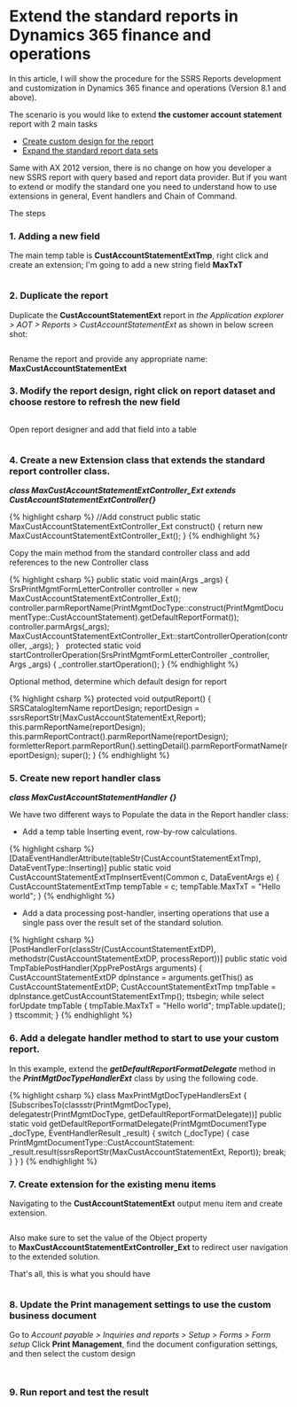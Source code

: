 # Extend the standard reports in Dynamics 365 finance and operations


In this article, I will show the procedure for the SSRS Reports development and customization in Dynamics 365 finance and operations (Version 8.1 and above).

The scenario is you would like to extend **the customer account statement** report with 2 main tasks

* [Create custom design for the report](https://docs.microsoft.com/en-us/dynamics365/fin-ops-core/dev-itpro/analytics/custom-designs-business-docs?toc=/dynamics365/commerce/toc.json)
* [Expand the standard report data sets](https://docs.microsoft.com/en-us/dynamics365/fin-ops-core/dev-itpro/analytics/expand-app-suite-report-data-sets?toc=/dynamics365/commerce/toc.json)

Same with AX 2012 version, there is no change on how you developer a new SSRS report with query based and report data provider. But if you want to extend or modify the standard one you need to understand how to use extensions in general, Event handlers and Chain of Command.

The steps

### 1. Adding a new field

The main temp table is **CustAccountStatementExtTmp**, right click and create an extension; I'm going to add a new string field **MaxTxT**

<figure class='center'>
  <a href="/imagesposts/2019-10-10-Extend-the-standard-reports-in-Dynamics-365-finance-and-operations_1.png#center"><img src="/imagesposts/2019-10-10-Extend-the-standard-reports-in-Dynamics-365-finance-and-operations_1.png#center" alt=""></a>
</figure>

### 2. Duplicate the report

Duplicate the **CustAccountStatementExt** report in *the Application explorer > AOT > Reports > CustAccountStatementExt* as shown in below screen shot:

<figure class='center'>
  <a href="/imagesposts/2019-10-10-Extend-the-standard-reports-in-Dynamics-365-finance-and-operations_2.png#center"><img src="/imagesposts/2019-10-10-Extend-the-standard-reports-in-Dynamics-365-finance-and-operations_2.png#center" alt=""></a>
</figure>

Rename the report and provide any appropriate name: **MaxCustAccountStatementExt**

### 3. Modify the report design, right click on report dataset and choose restore to refresh the new field

<figure class='center'>
  <a href="/imagesposts/2019-10-10-Extend-the-standard-reports-in-Dynamics-365-finance-and-operations_3.png#center"><img src="/imagesposts/2019-10-10-Extend-the-standard-reports-in-Dynamics-365-finance-and-operations_3.png#center" alt=""></a>
</figure>

Open report designer and add that field into a table

<figure class='center'>
  <a href="/imagesposts/2019-10-10-Extend-the-standard-reports-in-Dynamics-365-finance-and-operations_4.png#center"><img src="/imagesposts/2019-10-10-Extend-the-standard-reports-in-Dynamics-365-finance-and-operations_4.png#center" alt=""></a>
</figure>

### 4. Create a new Extension class that extends the standard report controller class.

***class MaxCustAccountStatementExtController_Ext extends CustAccountStatementExtController{}***

{% highlight csharp %}
//Add construct
public static MaxCustAccountStatementExtController_Ext construct()
{
    return new MaxCustAccountStatementExtController_Ext();
}
{% endhighlight %}

Copy the main method from the standard controller class and add references to the new Controller class

{% highlight csharp %}
public static void main(Args _args)
{
    SrsPrintMgmtFormLetterController controller = new MaxCustAccountStatementExtController_Ext();
    controller.parmReportName(PrintMgmtDocType::construct(PrintMgmtDocumentType::CustAccountStatement).getDefaultReportFormat());
    controller.parmArgs(_args);
    MaxCustAccountStatementExtController_Ext::startControllerOperation(controller, _args);
}
 
protected static void startControllerOperation(SrsPrintMgmtFormLetterController _controller, Args _args)
{
    _controller.startOperation();
}
{% endhighlight %}

Optional method, determine which default design for report

{% highlight csharp %}
protected void outputReport()
{
    SRSCatalogItemName  reportDesign;
    reportDesign = ssrsReportStr(MaxCustAccountStatementExt,Report);
    this.parmReportName(reportDesign);
    this.parmReportContract().parmReportName(reportDesign);
    formletterReport.parmReportRun().settingDetail().parmReportFormatName(reportDesign);
    super();
}
{% endhighlight %}

### 5. Create new report handler class

***class MaxCustAccountStatementHandler {}***

We have two different ways to Populate the data in the Report handler class:
* Add a temp table Inserting event, row-by-row calculations.

{% highlight csharp %}
[DataEventHandlerAttribute(tableStr(CustAccountStatementExtTmp), DataEventType::Inserting)]
public static void CustAccountStatementExtTmpInsertEvent(Common c, DataEventArgs e)
{
    CustAccountStatementExtTmp    tempTable = c;
    tempTable.MaxTxT = "Hello world";
}
{% endhighlight %}

* Add a data processing post-handler, inserting operations that use a single pass over the result set of the standard solution.

{% highlight csharp %}
[PostHandlerFor(classStr(CustAccountStatementExtDP), methodstr(CustAccountStatementExtDP, processReport))]
public static void TmpTablePostHandler(XppPrePostArgs arguments)
{
    CustAccountStatementExtDP dpInstance = arguments.getThis() as CustAccountStatementExtDP;
    CustAccountStatementExtTmp tmpTable = dpInstance.getCustAccountStatementExtTmp();
    ttsbegin;
    while select forUpdate tmpTable
    {
        tmpTable.MaxTxT = "Hello world";
        tmpTable.update();
    }
    ttscommit;
}
{% endhighlight %}

### 6. Add a delegate handler method to start to use your custom report. 

In this example, extend the ***getDefaultReportFormatDelegate*** method in the ***PrintMgtDocTypeHandlerExt*** class by using the following code.

{% highlight csharp %}
class MaxPrintMgtDocTypeHandlersExt
{
    [SubscribesTo(classstr(PrintMgmtDocType), delegatestr(PrintMgmtDocType, getDefaultReportFormatDelegate))]
    public static void getDefaultReportFormatDelegate(PrintMgmtDocumentType _docType, EventHandlerResult _result)
    {
        switch (_docType)
        {
            case PrintMgmtDocumentType::CustAccountStatement:
                _result.result(ssrsReportStr(MaxCustAccountStatementExt, Report));
                break;
        }
    }
}
{% endhighlight %}

### 7. Create extension for the existing menu items

Navigating to the **CustAccountStatementExt** output menu item and create extension.

<figure class='center'>
  <a href="/imagesposts/2019-10-10-Extend-the-standard-reports-in-Dynamics-365-finance-and-operations_5.png#center"><img src="/imagesposts/2019-10-10-Extend-the-standard-reports-in-Dynamics-365-finance-and-operations_5.png#center" alt=""></a>
</figure>

Also make sure to set the value of the Object property to **MaxCustAccountStatementExtController_Ext** to redirect user navigation to the extended solution.

That's all, this is what you should have 

<figure class='center'>
  <a href="/imagesposts/2019-10-10-Extend-the-standard-reports-in-Dynamics-365-finance-and-operations_9.png#center"><img src="/imagesposts/2019-10-10-Extend-the-standard-reports-in-Dynamics-365-finance-and-operations_9.png#center" alt=""></a>
</figure>

### 8. Update the Print management settings to use the custom business document

Go to *Account payable > Inquiries and reports > Setup > Forms > Form setup*
Click **Print Management**, find the document configuration settings, and then select the custom design

<figure class='center'>
  <a href="/imagesposts/2019-10-10-Extend-the-standard-reports-in-Dynamics-365-finance-and-operations_6.png#center"><img src="/imagesposts/2019-10-10-Extend-the-standard-reports-in-Dynamics-365-finance-and-operations_6.png#center" alt=""></a>
</figure>

<figure class='center'>
  <a href="/imagesposts/2019-10-10-Extend-the-standard-reports-in-Dynamics-365-finance-and-operations_7.png#center"><img src="/imagesposts/2019-10-10-Extend-the-standard-reports-in-Dynamics-365-finance-and-operations_7.png#center" alt=""></a>
</figure>

### 9. Run report and test the result

<figure class='center'>
  <a href="/imagesposts/2019-10-10-Extend-the-standard-reports-in-Dynamics-365-finance-and-operations_8.png#center"><img src="/imagesposts/2019-10-10-Extend-the-standard-reports-in-Dynamics-365-finance-and-operations_8.png#center" alt=""></a>
</figure>
